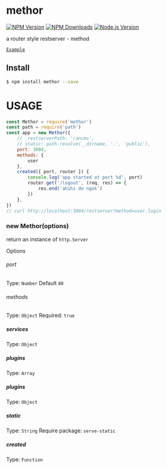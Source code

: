 # methor

[![NPM Version][npm-image]][npm-url]
[![NPM Downloads][downloads-image]][downloads-url]
[![Node.js Version][node-version-image]][node-version-url]

a router style restserver - method

[`Example`](https://github.com/ancm-s/methor/tree/master/example)


## Install

```bash
$ npm install methor --save
```

# USAGE
```js
const Methor = require('methor')
const path = require('path')
const app = new Methor({
	// _restserverPath: '/ancms',
	// static: path.resolve(__dirname, '.', 'public'),
	port: 3004,
	methods: {
		user
	},
	created({ port, router }) {
		console.log('app started at port %d', port)
		router.get('/logout', (req, res) => {
			res.end('ahihi do ngok')
		})
	},
})
// curl http://localhost:3004/restserver?method=user.login

```

### new Methor(options)

return an instance of `http.Server`

Options

###### port

Type: `Number`
Default `80`

###### methods

Type: `Object`
Required: `true`

##### services

Type: `Object`

##### plugins

Type: `Array`

##### plugins

Type: `Object`

##### static

Type: `String`
Require package: `serve-static`

##### created

Type: `Function`




[npm-image]: https://img.shields.io/npm/v/methor.svg
[npm-url]: https://npmjs.org/package/methor
[node-version-image]: https://img.shields.io/node/v/methor.svg
[node-version-url]: http://nodejs.org/download/
[downloads-image]: https://img.shields.io/npm/dm/methor.svg
[downloads-url]: https://npmjs.org/package/methor

